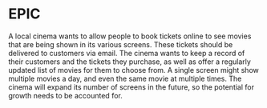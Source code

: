 # EPIC

A local cinema wants to allow people to book tickets online to see movies that are being shown in its various screens. These tickets should be delivered to customers via email. The cinema wants to keep a record of their customers and the tickets they purchase, as well as offer a regularly updated list of movies for them to choose from. A single screen might show multiple movies a day, and even the same movie at multiple times. The cinema will expand its number of screens in the future, so the potential for growth needs to be accounted for.
